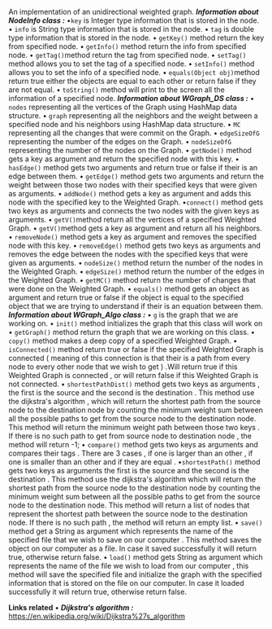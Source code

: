 ﻿An implementation of an unidirectional weighted graph.
***Information about NodeInfo class :***
•`key` is Integer type information that is stored in the node.
• `info` is String type information that is stored in the node.
• `tag` is double type information that is stored in the node.
• `getKey()` method return the key from specified node.
• `getInfo()` method return the info from specified node.
•	`getTag()`method return the tag from specified node.
• `setTag()` method allows you to set the tag of a specified node.
• `setInfo()` method allows you to set the info of a specified node.
• `equals(Object obj)`method return true  either the objects are equal to each other or return false if they are not equal.
• `toString()` method will print to the screen all the information of a specified node.
 ***Information about WGraph_DS class :***
 • `nodes` representing all the vertices of the Graph using HashMap data structure.
 • `graph` representing all the neighbors and the weight between a specified node and his neighbors using HashMap data structure.
 • `MC` representing all the changes that were commit on the Graph.
 • `edgeSizeOfG` representing the number of the edges on the Graph.
 • `nodeSizeOfG` representing the number of the nodes on the Graph.
 • `getNode()` method gets a key as argument and return the specified node with this key.
 • `hasEdge()` method gets two arguments and return true or false if their is an edge between them.
 • `getEdge()` method gets two arguments and return the weight between those two nodes with their specified keys that were given as arguments.
 • `addNode()` method gets a key as argument and adds this node with the specified key to the Weighted Graph.
 •`connect()` method gets two keys as arguments and connects the two nodes with the given keys as arguments.
 • `getV()`method return all the vertices of a specified Weighted Graph.
 • `getV()`method gets a key as argument and return all his neighbors.
 • `removeNode()` method gets a key as argument and removes the specified node with this key.
 • `removeEdge()` method gets two keys as arguments and removes the edge between the nodes with the specified keys that were given as arguments.
 • `nodeSize()` method return the number of the nodes in the Weighted Graph.
 • `edgeSize()` method return the number of the edges in the Weighted Graph.
 • `getMC()` method return the number of changes that were done on the Weighted Graph.
 • `equals()` method gets an object as argument and return true or false if the object is equal to the specified object that we are trying to understand if their is an equation between them.
  ***Information about WGraph_Algo class :***
  • `g` is the graph that we are working on.
  • `init()` method initializes the graph that this class will work on
  • `getGraph()` method return the graph that we are working on this class.
  • `copy()` method makes a deep copy of a specified Weighted Graph.
  • `isConnected()` method return true or false if the specified Weighted Graph is connected ( meaning of this connection is that their is a path from every node to every other node that we wish to get  ) .Will return true if this Weighted Graph is connected , or will return false if this Weighted Graph is not connected.
  • `shortestPathDist()` method gets two keys as arguments , the first is the source and the second is the destination . 
  This method use the dijkstra's algorithm , which will return the shortest path from the source node to the destination node by counting the minimum weight sum between all the possible paths to get from the source node to the destination node. This method will return the minimum weight path between those two keys . 
  If there is no such path to get from source node to destination node , the method will return -1;
  • `compare()` method gets two keys as arguments and compares their tags . There are 3 cases , if one is larger than an other , if one is smaller than an other and if they are equal . 
  •`shortestPath()` method gets two keys as arguments the first is the source and the second is the destination .
 This method use the dijkstra's algorithm which will return the shortest path from the source node to the destination node by counting the minimum weight sum between all the possible paths to get from the source node to the destination node.
 This method will return a list of nodes that represent the shortest path between the source node to the destination node.
 If there is no such path , the method will return an empty list.
 • `save()` method get a String as argument which represents the name of the specified file that we wish to save on our computer . This method saves the object on our computer as a file. In case it saved successfully it will return true, otherwise return false. 
 • `load()` method gets  String as argument which represents the name of the file we wish to load from our computer , this method will save the specified file and initialize the graph with the specified information that is stored on the file on our computer. In case it loaded successfully it will return true, otherwise return false. 
  
****Links related****
•  ***Dijkstra's algorithm :***  https://en.wikipedia.org/wiki/Dijkstra%27s_algorithm
